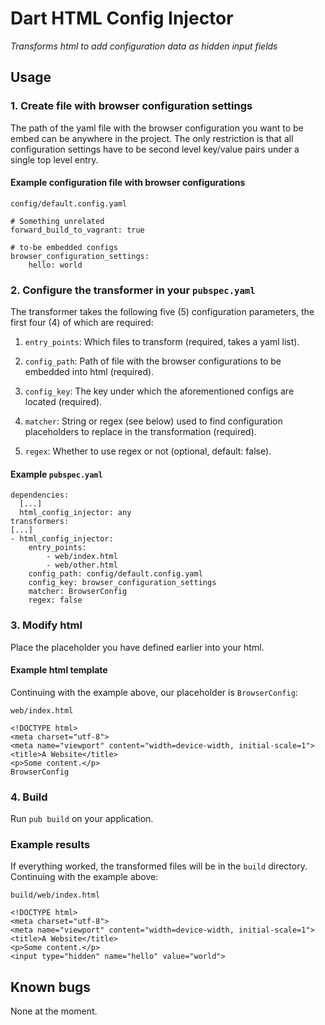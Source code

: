 # Dart HTML Config Injector

*Transforms html to add configuration data as hidden input fields*

## Usage

### 1. Create file with browser configuration settings

The path of the yaml file with the browser configuration you want to be embed
can be anywhere in the project. The only restriction is that all configuration
settings have to be second level key/value pairs under a single top level
entry.

#### Example configuration file with browser configurations

`config/default.config.yaml`
```
# Something unrelated
forward_build_to_vagrant: true

# to-be embedded configs
browser_configuration_settings:
    hello: world
```

### 2. Configure the transformer in your `pubspec.yaml`

The transformer takes the following five (5) configuration parameters, the
first four (4) of which are required:

1. `entry_points`: Which files to transform (required, takes a yaml list).

2. `config_path`: Path of file with the browser configurations to be embedded
into html (required).

3. `config_key`: The key under which the aforementioned configs are located
(required).

4. `matcher`: String or regex (see below) used to find configuration
placeholders to replace in the transformation (required).

5. `regex`: Whether to use regex or not (optional, default: false).

#### Example `pubspec.yaml`
```
dependencies:
  [...]
  html_config_injector: any
transformers:
[...]
- html_config_injector:
    entry_points:
        - web/index.html
        - web/other.html
    config_path: config/default.config.yaml
    config_key: browser_configuration_settings
    matcher: BrowserConfig
    regex: false
```

### 3. Modify html

Place the placeholder you have defined earlier into your html.

#### Example html template

Continuing with the example above, our placeholder is `BrowserConfig`:

`web/index.html`

```
<!DOCTYPE html>
<meta charset="utf-8">
<meta name="viewport" content="width=device-width, initial-scale=1">
<title>A Website</title>
<p>Some content.</p>
BrowserConfig
```

### 4. Build

Run `pub build` on your application.

### Example results

If everything worked, the transformed files will be in the `build` directory.
Continuing with the example above:

`build/web/index.html`

```
<!DOCTYPE html>
<meta charset="utf-8">
<meta name="viewport" content="width=device-width, initial-scale=1">
<title>A Website</title>
<p>Some content.</p>
<input type="hidden" name="hello" value="world">
```

## Known bugs

None at the moment.
